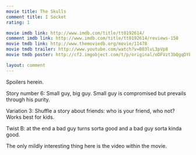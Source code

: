 ```yaml
---
movie title: The Skulls
comment title: I Socket
rating: 1

movie imdb link: http://www.imdb.com/title/tt0192614/
comment imdb link: http://www.imdb.com/title/tt0192614/reviews-158
movie tmdb link: http://www.themoviedb.org/movie/11478
movie tmdb trailer: http://www.youtube.com/watch?v=B03lvL3pVp8
movie tmdb poster: http://cf2.imgobject.com/t/p/original/oDFVzt3bQgqDYbKkVjvJawOO5qT.jpg

layout: comment
---
```


Spoilers herein.

Story number 6: Small guy, big guy. Small guy is compromised but prevails through his purity.

Variation 3: Shuffle a story about friends: who is your friend, who not? Works best for kids.

Twist B: at the end a bad guy turns sorta good and a bad guy sorta kinda good.

The only mildly interesting thing here is the video within the movie.